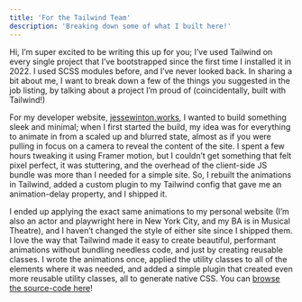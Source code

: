 ```yaml
---
title: 'For the Tailwind Team'
description: 'Breaking down some of what I built here!'
---
```


Hi, I’m super excited to be writing this up for you; I’ve used Tailwind on every single project that I’ve bootstrapped since the first time I installed it in 2022. I used SCSS modules before, and I’ve never looked back. In sharing a bit about me, I want to break down a few of the things you suggested in the job listing, by talking about a project I’m proud of (coincidentally, built with Tailwind!)

For my developer website, [jessewinton.works](https://jessewinton.works), I wanted to build something sleek and minimal; when I first started the build, my idea was for everything to animate in from a scaled up and blurred state, almost as if you were pulling in focus on a camera to reveal the content of the site. I spent a few hours tweaking it using Framer motion, but I couldn’t get something that felt pixel perfect, it was stuttering, and the overhead of the client-side JS bundle was more than I needed for a simple site. So, I rebuilt the animations in Tailwind, added a custom plugin to my Tailwind config that gave me an animation-delay property, and I shipped it. 

I ended up applying the exact same animations to my personal website (I’m also an actor and playwright here in New York City, and my BA is in Musical Theatre), and I haven’t changed the style of either site since I shipped them. I love the way that Tailwind made it easy to create beautiful, performant animations without bundling needless code, and just by creating reusable classes. I wrote the animations once, applied the utility classes to all of the elements where it was needed, and added a simple plugin that created even more reusable utility classes, all to generate native CSS. You can [browse the source-code here](https://github.com/thejessewinton/jessewinton.works/blob/main/tailwind.config.cjs)!